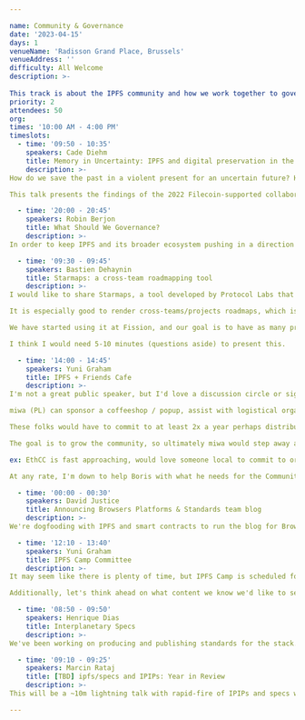 ```yaml
---

name: Community & Governance
date: '2023-04-15'
days: 1
venueName: 'Radisson Grand Place, Brussels'
venueAddress: ''
difficulty: All Welcome
description: >-
  
This track is about the IPFS community and how we work together to govern IPFS standards and our broader ecosystem: specifications, community organizing, and dweb policy & regulation. What's the latest on the IPFS protocol and governance? What specific problems do we face regarding existing regulation? How can we have better local communities? How do we make the dweb a robust, sustainable commons?
priority: 2
attendees: 50
org: 
times: '10:00 AM - 4:00 PM'
timeslots:
  - time: '09:50 - 10:35'
    speakers: Cade Diehm
    title: Memory in Uncertainty: IPFS and digital preservation in the multi-crisis present
    description: >-
How do we save the past in a violent present for an uncertain future? How does IPFS challenge, strengthen or endanger digital archival efforts? How is IPFS vulnerable to weaponised design? 

This talk presents the findings of the 2022 Filecoin-supported collaboration between New Design Congress and Webrecorder, highlighting how the DWeb landscape, its technologies and institutions are out of step with the realities of rising instability and complexity of the 21st century -- and what we can do today to begin to address these problems. 

  - time: '20:00 - 20:45'
    speakers: Robin Berjon
    title: What Should We Governance?
    description: >-
In order to keep IPFS and its broader ecosystem pushing in a direction that benefits all people, to support impactful collective action and ownership, and to avoid it being captured by larger players we need to deploy matching governance capabilities. The goal of this workshop is to produce a list of issues and pain points regarding governance of the IPFS ecosystem and to use that as a launching point for work on building robust cooperation.

  - time: '09:30 - 09:45'
    speakers: Bastien Dehaynin
    title: Starmaps: a cross-team roadmapping tool
    description: >-
I would like to share Starmaps, a tool developed by Protocol Labs that is designed for roadmapping based on Github issues. 

It is especially good to render cross-teams/projects roadmaps, which is perfect to improve visibility inside the network and communicate dependencies more easily. 

We have started using it at Fission, and our goal is to have as many projects as possible from the PLN to be rendered in a single Starmaps in which you could navigate and look at the dependencies between projects.

I think I would need 5-10 minutes (questions aside) to present this.

  - time: '14:00 - 14:45'
    speakers: Yuni Graham
    title: IPFS + Friends Cafe 
    description: >-
I'm not a great public speaker, but I'd love a discussion circle or signup of people interested or who can commit to organizing IPFS + Friends Cafe community events in their city. 

miwa (PL) can sponsor a coffeeshop / popup, assist with logistical organization and coordinate some speakers from PL. 

These folks would have to commit to at least 2x a year perhaps distributed equidistant between IPFS Thing and IPFS Camp to help keep up the momentum in between our two largest IPFS events of the year. 

The goal is to grow the community, so ultimately miwa would step away and these can be self run. 

ex: EthCC is fast approaching, would love someone local to commit to organizing content for a one day or half day IPFS + Friends event. 

At any rate, I'm down to help Boris with what he needs for the Community track. 

  - time: '00:00 - 00:30'
    speakers: David Justice
    title: Announcing Browsers Platforms & Standards team blog
    description: >-
We're dogfooding with IPFS and smart contracts to run the blog for Browsers Platforms and Standards team. We've built a new pattern to deploy apps with verified authors and content.

  - time: '12:10 - 13:40'
    speakers: Yuni Graham
    title: IPFS Camp Committee
    description: >-
It may seem like there is plenty of time, but IPFS Camp is scheduled for later this fall and a large event such as IPFS Camp, needs quite a bit of planning runway. We need volunteers to be a part of the (content) planning committee. This would require significant investment in terms of time and energy, but you will be rewarding the IPFS Community with a spectacular, well planned event and set us up for future IPFS Camp successes. 

Additionally, let's think ahead on what content we know we'd like to see, new ares of discussion we think could bridge over to bring in new faces, and companies we'd like to see there who may not have joined in the past. Is there something from last year you'd like to see expanded upon? Let's talk. 

  - time: '08:50 - 09:50'
    speakers: Henrique Dias
    title: Interplanetary Specs
    description: >-
We've been working on producing and publishing standards for the stack. This is a quick overview of what we have and where we're at. What else should we be doing in this space?

  - time: '09:10 - 09:25'
    speakers: Marcin Rataj
    title: [TBD] ipfs/specs and IPIPs: Year in Review
    description: >-
This will be a ~10m lightning talk with rapid-fire of IPIPs and specs work that happened since we announced IPIP process year ago in Iceland.

---
```

